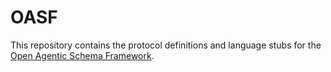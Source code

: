 # OASF

This repository contains the protocol definitions and language stubs for the
[Open Agentic Schema Framework](https://schema.oasf.agntcy.org).
